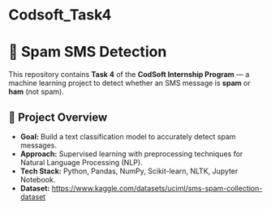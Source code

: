 # Codsoft_Task4
# 📱 Spam SMS Detection

This repository contains **Task 4** of the **CodSoft Internship Program** — a machine learning project to detect whether an SMS message is **spam** or **ham** (not spam).

## 📌 Project Overview

- **Goal:** Build a text classification model to accurately detect spam messages.
- **Approach:** Supervised learning with preprocessing techniques for Natural Language Processing (NLP).
- **Tech Stack:** Python, Pandas, NumPy, Scikit-learn, NLTK, Jupyter Notebook.
- **Dataset:** https://www.kaggle.com/datasets/uciml/sms-spam-collection-dataset
